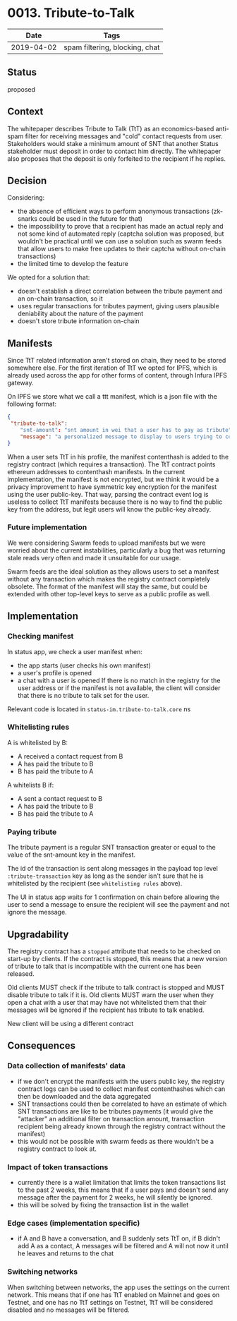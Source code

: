# 0013. Tribute-to-Talk

| Date | Tags |
|---|---|
| 2019-04-02 | spam filtering, blocking, chat |


## Status

proposed

## Context

The whitepaper describes Tribute to Talk (TtT) as an economics-based anti-spam filter for receiving messages and "cold" contact requests from user. Stakeholders would stake a minimum amount of SNT that another Status stakeholder must deposit in order to contact him directly.
The whitepaper also proposes that the deposit is only forfeited to the recipient if he replies.

## Decision

Considering:
- the absence of efficient ways to perform anonymous transactions (zk-snarks could be used in the future for that)
- the impossibility to prove that a recipient has made an actual reply and not some kind of automated reply (captcha solution was proposed, but wouldn't be practical until we can use a solution such as swarm feeds that allow users to make free updates to their captcha without on-chain transactions)
- the limited time to develop the feature

We opted for a solution that:
- doesn't establish a direct correlation between the tribute payment and an on-chain transaction, so it
- uses regular transactions for tributes payment, giving users plausible deniability about the nature of the payment
- doesn't store tribute information on-chain

## Manifests

Since TtT related information aren't stored on chain, they need to be stored somewhere else.
For the first iteration of TtT we opted for IPFS, which is already used across the app for other forms of content, through Infura IPFS gateway.

On IPFS we store what we call a ttt manifest, which is a json file with the following format:

```json
{
 "tribute-to-talk": 
    "snt-amount": "snt amount in wei that a user has to pay as tribute",
    "message": "a personalized message to display to users trying to contact stakeholder"
}
```

When a user sets TtT in his profile, the manifest contenthash is added to the registry contract (which requires a transaction).
The TtT contract points ethereum addresses to contenthash manifests. In the current implementation, the manifest is not encrypted, but we think it would be a privacy improvement to have symmetric key encryption for the manifest using the user public-key. That way, parsing the contract event log is useless to collect TtT manifests because there is no way to find the public key from the address, but legit users will know the public-key already.

### Future implementation

We were considering Swarm feeds to upload manifests but we were worried about the current instabilities, particularly a bug that was returning stale reads very often and made it unsuitable for our usage.

Swarm feeds are the ideal solution as they allows users to set a manifest without any transaction which makes the registry contract completely obsolete.
The format of the manifest will stay the same, but could be extended with other top-level keys to serve as a public profile as well.

## Implementation

### Checking manifest

In status app, we check a user manifest when:
- the app starts (user checks his own manifest)
- a user's profile is opened
- a chat with a user is opened
If there is no match in the registry for the user address or if the manifest is not available, the client will consider that there is no tribute to talk set for the user.

Relevant code is located in `status-im.tribute-to-talk.core` ns

### Whitelisting rules

A is whitelisted by B:
- A received a contact request from B
- A has paid the tribute to B
- B has paid the tribute to A

A whitelists B if:
- A sent a contact request to B
- A has paid the tribute to B
- B has paid the tribute to A

### Paying tribute

The tribute payment is a regular SNT transaction greater or equal to the value of the snt-amount key in the manifest.

The id of the transaction is sent along messages in the payload top level `:tribute-transaction` key as long as the sender isn't sure that he is whitelisted by the recipient (see `whitelisting rules` above).

The UI in status app waits for 1 confirmation on chain before allowing the user to send a message to ensure the recipient will see the payment and not ignore the message.

## Upgradability

The registry contract has a `stopped` attribute that needs to be checked on start-up by clients. If the contract is stopped, this means that a new version of tribute to talk that is incompatible with the current one has been released.

Old clients MUST check if the tribute to talk contract is stopped and MUST disable tribute to talk if it is.
Old clients MUST warn the user when they open a chat with a user that may have not whitelisted them that their messages will be ignored if the recipient has tribute to talk enabled.

New client will be using a different contract

## Consequences

### Data collection of manifests' data

- if we don't encrypt the manifests with the users public key, the registry contract logs can be used to collect manifest contenthashes which can then be downloaded and the data aggregated
- SNT transactions could then be correlated to have an estimate of which SNT transactions are like to be tributes payments (it would give the "attacker" an additional filter on transaction amount, transaction recipient being already known through the registry contract without the manifest)
- this would not be possible with swarm feeds as there wouldn't be a registry contract to look at.

### Impact of token transactions
- currently there is a wallet limitation that limits the token transactions list to the past 2 weeks, this means that if a user pays and doesn't send any message after the payment for 2 weeks, he will silently be ignored.
- this will be solved by fixing the transaction list in the wallet

### Edge cases (implementation specific)

- if A and B have a conversation, and B suddenly sets TtT on, if B didn't add A as a contact, A messages will be filtered and A will not now it until he leaves and returns to the chat

### Switching networks

When switching between networks, the app uses the settings on the current network. This means that if one has TtT enabled on Mainnet and goes on Testnet, and one has no TtT settings on Testnet, TtT will be considered disabled and no messages will be filtered.
